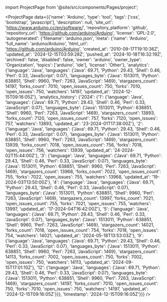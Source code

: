 
import ProjectPage from '@site/src/components/Pages/project';

<ProjectPage
    data={{'name': 'Arduino', 'type': 'tool', 'tags': ['css', 'bootstrap', 'javascript'], 'description': null, 'site_url': 'https://www.arduino.cc/en/software/', 'repository_platform': 'github', 'repository_url': 'https://github.com/arduino/Arduino', 'license': 'GPL-2.0', 'autogenerated': {'filename': 'arduino.json', 'meta': {'name': 'Arduino', 'full_name': 'arduino/Arduino', 'html_url': 'https://github.com/arduino/Arduino', 'created_at': '2010-09-17T19:10:36Z', 'updated_at': '2024-12-15T03:59:28Z', 'pushed_at': '2024-10-18T16:32:19Z', 'archived': false, 'disabled': false, 'owner': 'arduino', 'owner_type': 'Organization', 'topics': ['arduino', 'ide'], 'license': 'Other'}, 'analytics': {'language': 'Java', 'languages': {'Java': 69.71, 'Python': 29.43, 'Shell': 0.46, 'Perl': 0.33, 'JavaScript': 0.07}, 'languages_byte': {'Java': 1513011, 'Python': 638851, 'Shell': 9960, 'Perl': 7263, 'JavaScript': 1469}, 'stargazers_count': 14197, 'forks_count': 7010, 'open_issues_count': 750, 'forks': 7010, 'open_issues': 750, 'watchers': 14197, 'updated_at': '2024-12-15T09:16:05Z'}, 'analytics_history': {'2024': {'1': {'language': 'Java', 'languages': {'Java': 69.71, 'Python': 29.43, 'Shell': 0.46, 'Perl': 0.33, 'JavaScript': 0.07}, 'languages_byte': {'Java': 1513011, 'Python': 638851, 'Shell': 9960, 'Perl': 7263, 'JavaScript': 1469}, 'stargazers_count': 13893, 'forks_count': 7120, 'open_issues_count': 757, 'forks': 7120, 'open_issues': 757, 'watchers': 13893, 'updated_at': '23-2024-01T17:38:00Z'}, '2': {'language': 'Java', 'languages': {'Java': 69.71, 'Python': 29.43, 'Shell': 0.46, 'Perl': 0.33, 'JavaScript': 0.07}, 'languages_byte': {'Java': 1513011, 'Python': 638851, 'Shell': 9960, 'Perl': 7263, 'JavaScript': 1469}, 'stargazers_count': 13939, 'forks_count': 7018, 'open_issues_count': 756, 'forks': 7018, 'open_issues': 756, 'watchers': 13939, 'updated_at': '24-2024-02T15:44:00Z'}, '3': {'language': 'Java', 'languages': {'Java': 69.71, 'Python': 29.43, 'Shell': 0.46, 'Perl': 0.33, 'JavaScript': 0.07}, 'languages_byte': {'Java': 1513011, 'Python': 638851, 'Shell': 9960, 'Perl': 7263, 'JavaScript': 1469}, 'stargazers_count': 13968, 'forks_count': 7022, 'open_issues_count': 755, 'forks': 7022, 'open_issues': 755, 'watchers': 13968, 'updated_at': '19-2024-03T13:50:00Z'}, '4': {'language': 'Java', 'languages': {'Java': 69.71, 'Python': 29.43, 'Shell': 0.46, 'Perl': 0.33, 'JavaScript': 0.07}, 'languages_byte': {'Java': 1513011, 'Python': 638851, 'Shell': 9960, 'Perl': 7263, 'JavaScript': 1469}, 'stargazers_count': 13997, 'forks_count': 7021, 'open_issues_count': 755, 'forks': 7021, 'open_issues': 755, 'watchers': 13997, 'updated_at': '17-2024-04T16:42:00Z'}, '5': {'language': 'Java', 'languages': {'Java': 69.71, 'Python': 29.43, 'Shell': 0.46, 'Perl': 0.33, 'JavaScript': 0.07}, 'languages_byte': {'Java': 1513011, 'Python': 638851, 'Shell': 9960, 'Perl': 7263, 'JavaScript': 1469}, 'stargazers_count': 14021, 'forks_count': 7018, 'open_issues_count': 754, 'forks': 7018, 'open_issues': 754, 'watchers': 14021, 'updated_at': '2024-05-18T13:53:03Z'}, '9': {'language': 'Java', 'languages': {'Java': 69.71, 'Python': 29.43, 'Shell': 0.46, 'Perl': 0.33, 'JavaScript': 0.07}, 'languages_byte': {'Java': 1513011, 'Python': 638851, 'Shell': 9960, 'Perl': 7263, 'JavaScript': 1469}, 'stargazers_count': 14113, 'forks_count': 7002, 'open_issues_count': 750, 'forks': 7002, 'open_issues': 750, 'watchers': 14113, 'updated_at': '2024-09-15T17:01:10Z'}, '12': {'language': 'Java', 'languages': {'Java': 69.71, 'Python': 29.43, 'Shell': 0.46, 'Perl': 0.33, 'JavaScript': 0.07}, 'languages_byte': {'Java': 1513011, 'Python': 638851, 'Shell': 9960, 'Perl': 7263, 'JavaScript': 1469}, 'stargazers_count': 14197, 'forks_count': 7010, 'open_issues_count': 750, 'forks': 7010, 'open_issues': 750, 'watchers': 14197, 'updated_at': '2024-12-15T09:16:05Z'}}}, 'timestamp': '2024-12-15T09:16:05Z'}}}
/>
